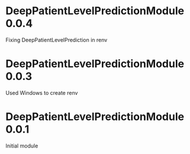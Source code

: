 DeepPatientLevelPredictionModule 0.0.4
=======================
Fixing DeepPatientLevelPrediction in renv

DeepPatientLevelPredictionModule 0.0.3
=======================

Used Windows to create renv

DeepPatientLevelPredictionModule 0.0.1
=======================

Initial module

